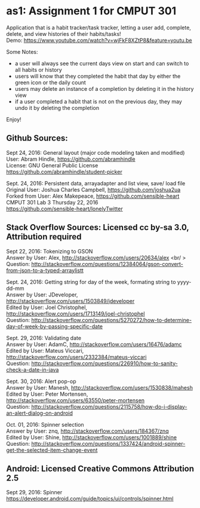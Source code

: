 # as1: Assignment 1 for CMPUT 301
Application that is a habit tracker/task tracker, letting a user add, complete, delete, and view histories of their habits/tasks! <br/>
Demo: https://www.youtube.com/watch?v=wjFkF8XZtP8&feature=youtu.be <br/>

Some Notes: <br/>
- a user will always see the current days view on start and can switch to all habits or history
- users will know that they completed the habit that day by either the green icon or the daily count
- users may delete an instance of a completion by deleting it in the history view 
- if a user completed a habit that is not on the previous day, they may undo it by deleting the completion

Enjoy! <br/>


Github Sources:
--------------------------------------------------------------

Sept 24, 2016: General layout (major code modeling taken and modified) <br/>
	User: Abram Hindle, https://github.com/abramhindle <br/>
	License: GNU General Public License <br/>
	https://github.com/abramhindle/student-picker <br/>

Sept. 24, 2016: Persistent data, arrayadapter and list view, save/ load file <br />
	Original User: Joshua Charles Campbell, https://github.com/joshua2ua <br />
	Forked from User: Alex Makepeace, https://github.com/sensible-heart <br />
	CMPUT 301 Lab 3 Thursday 22, 2016 <br />
	https://github.com/sensible-heart/lonelyTwitter <br />

Stack Overflow Sources: Licensed cc by-sa 3.0, Attribution required
--------------------------------------------------------------
Sept 22, 2016: Tokenizing to GSON <br />
	Answer by User: Alex, http://stackoverflow.com/users/20634/alex <br/ >
	Question: http://stackoverflow.com/questions/12384064/gson-convert-from-json-to-a-typed-arraylistt <br />


Sept. 24, 2016: Getting string for day of the week, formating string to yyyy-dd-mm <br />
	Answer by User: JDeveloper, http://stackoverflow.com/users/1503849/jdeveloper <br />
	Edited by User: Joel Christophel, http://stackoverflow.com/users/1713149/joel-christophel <br />
	Question: http://stackoverflow.com/questions/5270272/how-to-determine-day-of-week-by-passing-specific-date <br />

Sept. 29, 2016: Validating date<br />
	Answer by User: AdamC, http://stackoverflow.com/users/16476/adamc <br />
	Edited by User: Mateus Viccari, http://stackoverflow.com/users/2332384/mateus-viccari <br />
	Question: http://stackoverflow.com/questions/226910/how-to-sanity-check-a-date-in-java <br />

Sept. 30, 2016: Alert pop-op <br/>
	Answer by User: Manesh, http://stackoverflow.com/users/1530838/mahesh <br/>
	Edited by User: Peter Mortensen, http://stackoverflow.com/users/63550/peter-mortensen <br/>
	Question: http://stackoverflow.com/questions/2115758/how-do-i-display-an-alert-dialog-on-android <br/>

Oct. 01, 2016: Spinner selection <br/>
	Answer by User: znq, http://stackoverflow.com/users/184367/znq <br/>
	Edited by User: Shine, http://stackoverflow.com/users/1001889/shine <br/>
	Question: http://stackoverflow.com/questions/1337424/android-spinner-get-the-selected-item-change-event <br/>


Android: Licensed Creative Commons Attribution 2.5
--------------------------------------------------------------
Sept 29, 2016: Spinner<br />
https://developer.android.com/guide/topics/ui/controls/spinner.html<br />